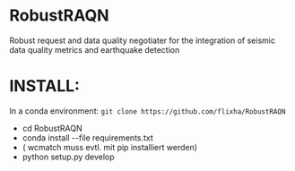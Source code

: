 # RobustRAQN
Robust request and data quality negotiater for the integration of seismic data quality metrics and earthquake detection

# INSTALL:

In a conda environment:
`git clone https://github.com/flixha/RobustRAQN`
- cd RobustRAQN
- conda install --file requirements.txt
- ( wcmatch muss evtl. mit pip installiert werden)
- python setup.py develop
